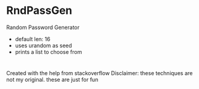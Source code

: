 # RndPassGen
Random Password Generator
- default len: 16
- uses urandom as seed
- prints a list to choose from
# 
# 
Created with the help from stackoverflow
Disclaimer: these techniques are not my original. these are just for fun
